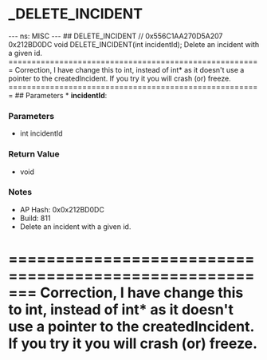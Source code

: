 # _DELETE_INCIDENT

--- ns: MISC --- ## DELETE_INCIDENT  // 0x556C1AA270D5A207 0x212BD0DC void DELETE_INCIDENT(int incidentId);  Delete an incident with a given id. ======================================================= Correction, I have change this to int, instead of int* as it doesn't use a pointer to the createdIncident. If you try it you will crash (or) freeze. =======================================================  ## Parameters * **incidentId**:

### Parameters
* int incidentId

### Return Value
* void

### Notes
* AP Hash: 0x0x212BD0DC
* Build: 811
* Delete an incident with a given id.

=======================================================
Correction, I have change this to int, instead of int*
as it doesn't use a pointer to the createdIncident.
If you try it you will crash (or) freeze.
=======================================================


